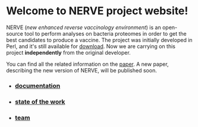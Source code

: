 # Welcome to NERVE project website!

NERVE (_new enhanced reverse vaccinology environment_) is an open-source tool to perform analyses on bacteria proteomes in order to get the best candidates to produce a vaccine. 
The project was initially developed in Perl, and it's still available for [download](http://www.bio.unipd.it/molbinfo/NERVE_download.html). 
Now we are carrying on this project **independently** from the original developer.

You can find all the related information on the [paper](https://www.ncbi.nlm.nih.gov/pmc/articles/PMC1570458/). 
A new paper, describing the new version of NERVE, will be published soon. 

- ### [documentation](https://nicolagulmini.github.io/NERVE/documentation)
- ### [state of the work](https://nicolagulmini.github.io/NERVE/state)
- ### [team](https://nicolagulmini.github.io/NERVE/team)
